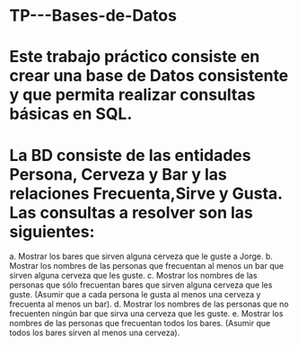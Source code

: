 # TP---Bases-de-Datos
# Este trabajo práctico consiste en crear una base de Datos consistente y que permita realizar consultas básicas en SQL.
# La BD consiste de las entidades Persona, Cerveza y Bar y las relaciones Frecuenta,Sirve y Gusta. Las consultas a resolver son las siguientes:
a. Mostrar los bares que sirven alguna cerveza que le guste a Jorge.
b. Mostrar los nombres de las personas que frecuentan al menos un bar que
sirven alguna cerveza que les guste.
c. Mostrar los nombres de las personas que sólo frecuentan bares que sirven
alguna cerveza que les guste. (Asumir que a cada persona le gusta al menos
una cerveza y frecuenta al menos un bar).
d. Mostrar los nombres de las personas que no frecuenten ningún bar que sirva
una cerveza que les guste.
e. Mostrar los nombres de las personas que frecuentan todos los bares.
(Asumir que todos los bares sirven al menos una cerveza).

